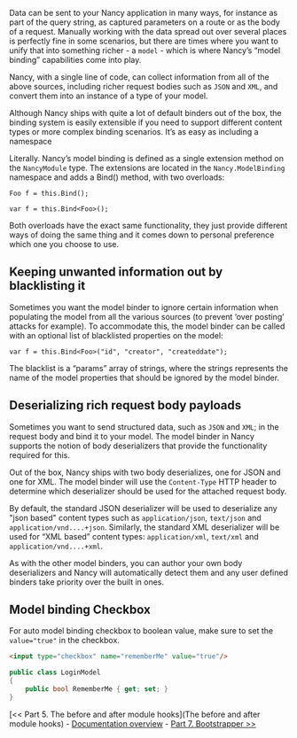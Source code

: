 Data can be sent to your Nancy application in many ways, for instance as part of the query string, as captured parameters on a route or as the body of a request. Manually working with the data spread out over several places is perfectly fine in some scenarios, but there are times where you want to unify that into something richer - a `model` - which is where Nancy’s “model binding” capabilities come into play.

Nancy, with a single line of code, can collect information from all of the above sources, including richer request bodies such as `JSON` and `XML`, and convert them into an instance of a type of your model.

Although Nancy ships with quite a lot of default binders out of the box, the binding system is easily extensible if you need to support different content types or more complex binding scenarios.
It’s as easy as including a namespace

Literally. Nancy’s model binding is defined as a single extension method on the `NancyModule` type. The extensions are located in the `Nancy.ModelBinding` namespace and adds a Bind() method, with two overloads:

    Foo f = this.Bind();
    
    var f = this.Bind<Foo>();

Both overloads have the exact same functionality, they just provide different ways of doing the same thing and it comes down to personal preference which one you choose to use.

## Keeping unwanted information out by blacklisting it

Sometimes you want the model binder to ignore certain information when populating the model from all the various sources (to prevent ‘over posting’ attacks for example). To accommodate this, the model binder can be called with an optional list of blacklisted properties on the model:

    var f = this.Bind<Foo>("id", "creator", "createddate");

The blacklist is a “params” array of strings, where the strings represents the name of the model properties that should be ignored by the model binder.

## Deserializing rich request body payloads

Sometimes you want to send structured data, such as `JSON` and `XML`; in the request body and bind it to your model. The model binder in Nancy supports the notion of body deserializers that provide the functionality required for this.

Out of the box, Nancy ships with two body deserializes, one for JSON and one for XML. The model binder will use the `Content-Type` HTTP header to determine which deserializer should be used for the attached request body.

By default, the standard JSON deserializer will be used to deserialize any "json based" content types such as `application/json`, `text/json` and `application/vnd....+json`. Similarly, the standard XML deserializer will be used for “XML based” content types: `application/xml`, `text/xml` and `application/vnd....+xml`.

As with the other model binders, you can author your own body deserializers and Nancy will automatically detect them and any user defined binders take priority over the built in ones.

## Model binding Checkbox

For auto model binding checkbox to boolean value, make sure to set the `value="true"` in the checkbox.

```html
<input type="checkbox" name="rememberMe" value="true"/>
```

```csharp
public class LoginModel
{
    public bool RememberMe { get; set; }
}
```

[<< Part 5. The before and after module hooks](The before and after module hooks) - [Documentation overview](Documentation) - [Part 7. Bootstrapper >>](Bootstrapper)